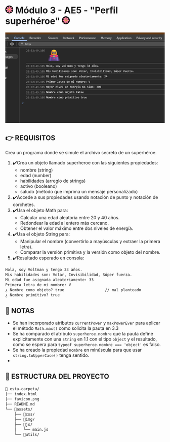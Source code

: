 # <img src="favicon.png" style="width: 25px; border-radius: 50%;"> Módulo 3 - AE5 - "Perfil superhéroe" <img src="favicon.png" style="width: 25px; border-radius: 50%;">

![mockup o entrega del ejercicio][0]

## 👉 REQUISITOS

Crea un programa donde se simule el archivo secreto de un superhéroe.

1. ✔️Crea un objeto llamado superheroe con las siguientes propiedades:
    * nombre (string)
    * edad (number)
    * habilidades (arreglo de strings)
    * activo (booleano)
    * saludo (método que imprima un mensaje personalizado)
2. ✔️Accede a sus propiedades usando notación de punto y notación de corchetes.
3. ✔️Usa el objeto Math para:
    * Calcular una edad aleatoria entre 20 y 40 años.
    * Redondear la edad al entero más cercano.
    * Obtener el valor máximo entre dos niveles de energía.
4. ✔️Usa el objeto String para:
    * Manipular el nombre (convertirlo a mayúsculas y extraer la primera letra).
    * Comparar la versión primitiva y la versión como objeto del nombre.
5. ✔️Resultado esperado en consola:

```Js
Hola, soy Voltman y tengo 33 años.
Mis habilidades son: Volar, Invisibilidad, Súper fuerza.
Mi edad fue asignada aleatoriamente: 33
Primera letra de mi nombre: V
¿ Nombre como objeto? true                  // mal planteado
¿ Nombre primitivo? true
```

## 👀 NOTAS

- Se han incorporado atributos `currentPower` y `maxPowerEver` para aplicar el método `Math.max()` como solicita la pauta en 3.3
- Se ha comparado el atributo `superheroe.nombre` que la pauta define explicitamente con una `string` en 1.1 con el tipo `object` y el resultado, como se espera para `typeof superheroe.nombre === 'object'` es falso.
- Se ha creado la propiedad `nombre` en minúscula para que usar `string.toUpperCase()` tenga sentido.
- 

## 📁 ESTRUCTURA DEL PROYECTO
```
📁 esta-carpeta/  
├── index.html  
├── favicon.png  
├── README.md  
└── 📁assets/  
    ├── 📁css/  
    ├── 📁img/  
    ├── 📁js/  
    │   └── main.js
    └── 📁utils/  
```

<!-- Enlaces referenciados arriba -->
[0]:./assets/utils/mockup.png
[2]:favicon.png
